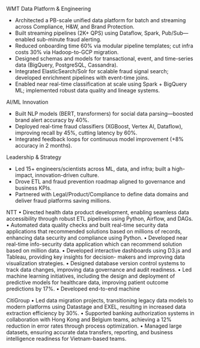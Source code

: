 WMT
Data Platform & Engineering
- Architected a PB-scale unified data platform for batch and streaming across Compliance, H&W, and Brand Protection.
- Built streaming pipelines (2K+ QPS) using Dataflow, Spark, Pub/Sub—enabled sub-minute fraud alerting.
- Reduced onboarding time 60% via modular pipeline templates; cut infra costs 30% via Hadoop-to-GCP migration.
- Designed schemas and models for transactional, event, and time-series data (BigQuery, PostgreSQL, Cassandra).
- Integrated ElasticSearch/Solr for scalable fraud signal search; developed enrichment pipelines with event-time joins.
- Enabled near real-time classification at scale using Spark + BigQuery ML; implemented robust data quality and lineage systems.

AI/ML Innovation
- Built NLP models (BERT, transformers) for social data parsing—boosted brand alert accuracy by 40%.
- Deployed real-time fraud classifiers (XGBoost, Vertex AI, Dataflow), improving recall by 45%, cutting latency by 60%.
- Integrated feedback loops for continuous model improvement (+8% accuracy in 2 months).

Leadership & Strategy
- Led 15+ engineers/scientists across ML, data, and infra; built a high-impact, innovation-driven culture.
- Drove ETL and fraud prevention roadmap aligned to governance and business KPIs.
- Partnered with Legal/Product/Compliance to define data domains and deliver fraud platforms saving millions.


NTT
• Directed health data product development, enabling seamless data accessibility through robust
ETL pipelines using Python, Airflow, and DAGs.
• Automated data quality checks and built real-time security data applications that
recommended solutions based on millions of records, enhancing data security and compliance
using Python.
• Developed near real-time info-security data application which can recommend solution based on
million data.
• Developed interactive dashboards using D3.js and Tableau, providing key insights for decision-
makers and improving data visualization strategies.
• Designed database version control systems to track data changes, improving data governance
and audit readiness.
• Led machine learning initiatives, including the design and deployment of predictive models for
healthcare data, improving patient outcome predictions by 17%.
• Developed end-to-end machine 

CitiGroup
• Led data migration projects, transitioning legacy data models to modern platforms using
Datastage and EXEL, resulting in increased data extraction efficiency by 30%.
• Supported banking authorization systems in collaboration with Hong Kong and Belgium teams,
achieving a 12% reduction in error rates through process optimization.
• Managed large datasets, ensuring accurate data transfers, reporting, and business intelligence
readiness for Vietnam-based teams.